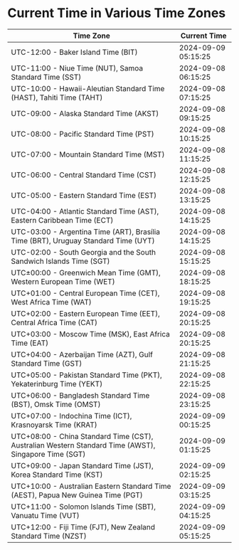 # Current Time in Various Time Zones

| Time Zone | Current Time |
|-----------|--------------|
| UTC-12:00 - Baker Island Time (BIT) | 2024-09-09 05:15:25 |
| UTC-11:00 - Niue Time (NUT), Samoa Standard Time (SST) | 2024-09-08 06:15:25 |
| UTC-10:00 - Hawaii-Aleutian Standard Time (HAST), Tahiti Time (TAHT) | 2024-09-08 07:15:25 |
| UTC-09:00 - Alaska Standard Time (AKST) | 2024-09-08 09:15:25 |
| UTC-08:00 - Pacific Standard Time (PST) | 2024-09-08 10:15:25 |
| UTC-07:00 - Mountain Standard Time (MST) | 2024-09-08 11:15:25 |
| UTC-06:00 - Central Standard Time (CST) | 2024-09-08 12:15:25 |
| UTC-05:00 - Eastern Standard Time (EST) | 2024-09-08 13:15:25 |
| UTC-04:00 - Atlantic Standard Time (AST), Eastern Caribbean Time (ECT) | 2024-09-08 14:15:25 |
| UTC-03:00 - Argentina Time (ART), Brasília Time (BRT), Uruguay Standard Time (UYT) | 2024-09-08 14:15:25 |
| UTC-02:00 - South Georgia and the South Sandwich Islands Time (SGT) | 2024-09-08 15:15:25 |
| UTC±00:00 - Greenwich Mean Time (GMT), Western European Time (WET) | 2024-09-08 18:15:25 |
| UTC+01:00 - Central European Time (CET), West Africa Time (WAT) | 2024-09-08 19:15:25 |
| UTC+02:00 - Eastern European Time (EET), Central Africa Time (CAT) | 2024-09-08 20:15:25 |
| UTC+03:00 - Moscow Time (MSK), East Africa Time (EAT) | 2024-09-08 20:15:25 |
| UTC+04:00 - Azerbaijan Time (AZT), Gulf Standard Time (GST) | 2024-09-08 21:15:25 |
| UTC+05:00 - Pakistan Standard Time (PKT), Yekaterinburg Time (YEKT) | 2024-09-08 22:15:25 |
| UTC+06:00 - Bangladesh Standard Time (BST), Omsk Time (OMST) | 2024-09-08 23:15:25 |
| UTC+07:00 - Indochina Time (ICT), Krasnoyarsk Time (KRAT) | 2024-09-09 00:15:25 |
| UTC+08:00 - China Standard Time (CST), Australian Western Standard Time (AWST), Singapore Time (SGT) | 2024-09-09 01:15:25 |
| UTC+09:00 - Japan Standard Time (JST), Korea Standard Time (KST) | 2024-09-09 02:15:25 |
| UTC+10:00 - Australian Eastern Standard Time (AEST), Papua New Guinea Time (PGT) | 2024-09-09 03:15:25 |
| UTC+11:00 - Solomon Islands Time (SBT), Vanuatu Time (VUT) | 2024-09-09 04:15:25 |
| UTC+12:00 - Fiji Time (FJT), New Zealand Standard Time (NZST) | 2024-09-09 05:15:25 |
